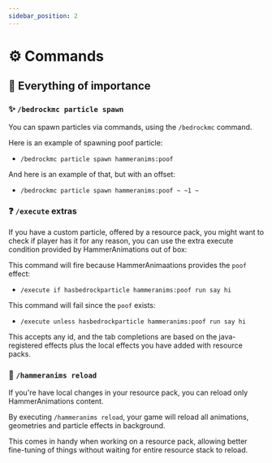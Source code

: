 ```yaml
---
sidebar_position: 2
---
```


# ⚙️ Commands

## 📃 Everything of importance

### ✨ `/bedrockmc particle spawn`
You can spawn particles via commands, using the `/bedrockmc` command.

Here is an example of spawning poof particle:
- `/bedrockmc particle spawn hammeranims:poof`

And here is an example of that, but with an offset:
- `/bedrockmc particle spawn hammeranims:poof ~ ~1 ~`

### ❓ `/execute` extras
If you have a custom particle, offered by a resource pack, you might want to check if player has it for any reason, you can use the extra execute condition provided by HammerAnimations out of box:

This command will fire because HammerAnimaations provides the `poof` effect:
- `/execute if hasbedrockparticle hammeranims:poof run say hi`

This command will fail since the `poof` exists:
- `/execute unless hasbedrockparticle hammeranims:poof run say hi`

This accepts any id, and the tab completions are based on the java-registered effects plus the local effects you have added with resource packs.

### 🔁 `/hammeranims reload`
If you're have local changes in your resource pack, you can reload only HammerAnimations content.

By executing `/hammeranims reload`, your game will reload all animations, geometries and particle effects in background.

This comes in handy when working on a resource pack, allowing better fine-tuning of things without waiting for entire resource stack to reload.